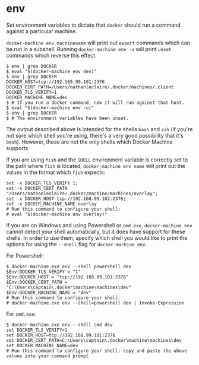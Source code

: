 <!--[metadata]>
+++
title = "env"
description = "Set environment variables on a machine"
keywords = ["machine, env, subcommand"]
[menu.main]
parent="smn_machine_subcmds"
+++
<![end-metadata]-->

# env

Set environment variables to dictate that `docker` should run a command against
a particular machine.

`docker-machine env machinename` will print out `export` commands which can be
run in a subshell. Running `docker-machine env -u` will print `unset` commands
which reverse this effect.

```
$ env | grep DOCKER
$ eval "$(docker-machine env dev)"
$ env | grep DOCKER
DOCKER_HOST=tcp://192.168.99.101:2376
DOCKER_CERT_PATH=/Users/nathanleclaire/.docker/machines/.client
DOCKER_TLS_VERIFY=1
DOCKER_MACHINE_NAME=dev
$ # If you run a docker command, now it will run against that host.
$ eval "$(docker-machine env -u)"
$ env | grep DOCKER
$ # The environment variables have been unset.
```

The output described above is intended for the shells `bash` and `zsh` (if
you're not sure which shell you're using, there's a very good possibility that
it's `bash`). However, these are not the only shells which Docker Machine
supports.

If you are using `fish` and the `SHELL` environment variable is correctly set to
the path where `fish` is located, `docker-machine env name` will print out the
values in the format which `fish` expects:

```
set -x DOCKER_TLS_VERIFY 1;
set -x DOCKER_CERT_PATH "/Users/nathanleclaire/.docker/machine/machines/overlay";
set -x DOCKER_HOST tcp://192.168.99.102:2376;
set -x DOCKER_MACHINE_NAME overlay
# Run this command to configure your shell:
# eval "$(docker-machine env overlay)"
```

If you are on Windows and using Powershell or `cmd.exe`, `docker-machine env`
cannot detect your shell automatically, but it does have support for these
shells. In order to use them, specify which shell you would like to print the
options for using the `--shell` flag for `docker-machine env`.

For Powershell:

```
$ docker-machine.exe env --shell powershell dev
$Env:DOCKER_TLS_VERIFY = "1"
$Env:DOCKER_HOST = "tcp://192.168.99.101:2376"
$Env:DOCKER_CERT_PATH = "C:\Users\captain\.docker\machine\machines\dev"
$Env:DOCKER_MACHINE_NAME = "dev"
# Run this command to configure your shell:
# docker-machine.exe env --shell=powershell dev | Invoke-Expression
```

For `cmd.exe`:

```
$ docker-machine.exe env --shell cmd dev
set DOCKER_TLS_VERIFY=1
set DOCKER_HOST=tcp://192.168.99.101:2376
set DOCKER_CERT_PATH=C:\Users\captain\.docker\machine\machines\dev
set DOCKER_MACHINE_NAME=dev
# Run this command to configure your shell: copy and paste the above values into your command prompt
```
